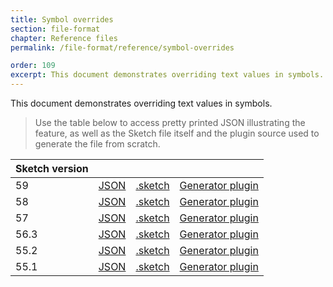 ```yaml
---
title: Symbol overrides
section: file-format
chapter: Reference files
permalink: /file-format/reference/symbol-overrides

order: 109
excerpt: This document demonstrates overriding text values in symbols.
---
```


This document demonstrates overriding text values in symbols.

> Use the table below to access pretty printed JSON illustrating the feature, as well as the Sketch file itself and the plugin source used to generate the file from scratch.

| Sketch version |  |  |  |
| --- | --- | --- | --- |
| 59 | [JSON](https://github.com/sketch-hq/SketchAPI/tree/develop/reference-files/59/symbol-overrides/output) | [.sketch](https://github.com/sketch-hq/SketchAPI/tree/develop/reference-files/59/symbol-overrides/output.sketch) | [Generator plugin](https://github.com/sketch-hq/SketchAPI/tree/develop/reference-files/plugin.sketchplugin/Contents/Sketch/symbol-overrides.js) |
| 58 | [JSON](https://github.com/sketch-hq/SketchAPI/tree/develop/reference-files/58/symbol-overrides/output) | [.sketch](https://github.com/sketch-hq/SketchAPI/tree/develop/reference-files/58/symbol-overrides/output.sketch) | [Generator plugin](https://github.com/sketch-hq/SketchAPI/tree/develop/reference-files/plugin.sketchplugin/Contents/Sketch/symbol-overrides.js) |
| 57 | [JSON](https://github.com/sketch-hq/SketchAPI/tree/develop/reference-files/57/symbol-overrides/output) | [.sketch](https://github.com/sketch-hq/SketchAPI/tree/develop/reference-files/57/symbol-overrides/output.sketch) | [Generator plugin](https://github.com/sketch-hq/SketchAPI/tree/develop/reference-files/plugin.sketchplugin/Contents/Sketch/symbol-overrides.js) |
| 56.3 | [JSON](https://github.com/sketch-hq/SketchAPI/tree/develop/reference-files/56.3/symbol-overrides/output) | [.sketch](https://github.com/sketch-hq/SketchAPI/tree/develop/reference-files/56.3/symbol-overrides/output.sketch) | [Generator plugin](https://github.com/sketch-hq/SketchAPI/tree/develop/reference-files/plugin.sketchplugin/Contents/Sketch/symbol-overrides.js) |
| 55.2 | [JSON](https://github.com/sketch-hq/SketchAPI/tree/develop/reference-files/55.2/symbol-overrides/output) | [.sketch](https://github.com/sketch-hq/SketchAPI/tree/develop/reference-files/55.2/symbol-overrides/output.sketch) | [Generator plugin](https://github.com/sketch-hq/SketchAPI/tree/develop/reference-files/plugin.sketchplugin/Contents/Sketch/symbol-overrides.js) |
| 55.1 | [JSON](https://github.com/sketch-hq/SketchAPI/tree/develop/reference-files/55.1/symbol-overrides/output) | [.sketch](https://github.com/sketch-hq/SketchAPI/tree/develop/reference-files/55.1/symbol-overrides/output.sketch) | [Generator plugin](https://github.com/sketch-hq/SketchAPI/tree/develop/reference-files/plugin.sketchplugin/Contents/Sketch/symbol-overrides.js) |
